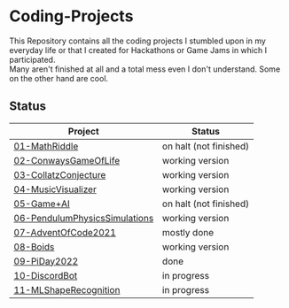 # Coding-Projects
This Repository contains all the coding projects I stumbled upon in my everyday life or that I created for Hackathons or Game Jams in which I participated.  
Many aren't finished at all and a total mess even I don't understand. Some on the other hand are cool.

## Status
| Project                                                         | Status                 |
| --------------------------------------------------------------- | ---------------------- |
| [01-MathRiddle](01-MathRiddle/)                                 | on halt (not finished) |
| [02-ConwaysGameOfLife](02-ConwaysGameOfLife/)                   | working version        |
| [03-CollatzConjecture](03-CollatzConjecture/)                   | working version        |
| [04-MusicVisualizer](04-MusicVisualizer/)                       | working version        |
| [05-Game+AI](05-Game+AI/)                                       | on halt (not finished) |
| [06-PendulumPhysicsSimulations](06-PendulumPhysicsSimulations/) | working version        |
| [07-AdventOfCode2021](07-AdventOfCode2021/)                     | mostly done            |
| [08-Boids](08-Boids/)                                           | working version        |
| [09-PiDay2022](09-PiDay2022/)                                  | done                   |
| [10-DiscordBot](10-DiscordBot/)                                 | in progress            |
| [11-MLShapeRecognition](11-MLShapeRecognition/)                 | in progress            |

